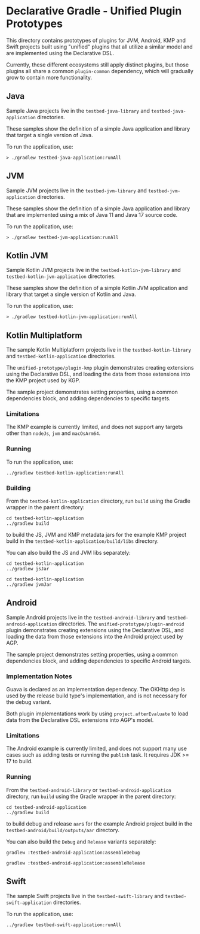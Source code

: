 # Declarative Gradle - Unified Plugin Prototypes

This directory contains prototypes of plugins for JVM, Android, KMP and Swift projects built using "unified" plugins that all utilize a similar model and are implemented using the Declarative DSL.

Currently, these different ecosystems still apply distinct plugins, but those plugins all share a common `plugin-common` dependency, which will gradually grow to contain more functionality.

## Java

Sample Java projects live in the `testbed-java-library` and `testbed-java-application` directories.

These samples show the definition of a simple Java application and library that target a single version of Java.

To run the application, use:

```shell
> ./gradlew testbed-java-application:runAll
```

## JVM

Sample JVM projects live in the `testbed-jvm-library` and `testbed-jvm-application` directories.

These samples show the definition of a simple Java application and library that are implemented using a mix of Java 11 and Java 17 source code.

To run the application, use:

```shell
> ./gradlew testbed-jvm-application:runAll
```

## Kotlin JVM

Sample Kotlin JVM projects live in the `testbed-kotlin-jvm-library` and `testbed-kotlin-jvm-application` directories.

These samples show the definition of a simple Kotlin JVM application and library that target a single version of Kotlin and Java.

To run the application, use:

```shell
> ./gradlew testbed-kotlin-jvm-application:runAll
```

## Kotlin Multiplatform

The sample Kotlin Multiplatform projects live in the `testbed-kotlin-library` and `testbed-kotlin-application` directories.

The `unified-prototype/plugin-kmp` plugin demonstrates creating extensions using the Declarative DSL, and loading the data from those extensions into the KMP project used by KGP.

The sample project demonstrates setting properties, using a common dependencies block, and adding dependencies to specific targets.

### Limitations

The KMP example is currently limited, and does not support any targets other than `nodeJs`, `jvm` and `macOsArm64`.

### Running

To run the application, use:

```shell
../gradlew testbed-kotlin-application:runAll
```

### Building

From the `testbed-kotlin-application` directory, run `build` using the Gradle wrapper in the parent directory:

```shell
cd testbed-kotlin-application
../gradlew build
```

to build the JS, JVM and KMP metadata jars for the example KMP project build in the `testbed-kotlin-application/build/libs` directory.

You can also build the JS and JVM libs separately:

```shell 
cd testbed-kotlin-application
../gradlew jsJar
```

```shell 
cd testbed-kotlin-application
../gradlew jvmJar
```

## Android

Sample Android projects live in the `testbed-android-library` and `testbed-android-application` directories.
The `unified-prototype/plugin-android` plugin demonstrates creating extensions using the Declarative DSL, and loading the data from those extensions into the Android project used by AGP.

The sample project demonstrates setting properties, using a common dependencies block, and adding dependencies to specific Android targets.

### Implementation Notes

Guava is declared as an implementation dependency.
The OKHttp dep is used by the release build type's implementation, and is not necessary for the debug variant.

Both plugin implementations work by using `project.afterEvaluate` to load data from the Declarative DSL extensions into AGP's model.

### Limitations

The Android example is currently limited, and does not support many use cases such as adding tests or running the `publish` task.
It requires JDK >= 17 to build.

### Running 
From the `testbed-android-library` or `testbed-android-application` directory, run `build` using the Gradle wrapper in the parent directory:

```shell
cd testbed-android-application
../gradlew build
```

to build debug and release `aar`s for the example Android project build in the `testbed-android/build/outputs/aar` directory.

You can also build the `Debug` and `Release` variants separately:

```shell 
gradlew :testbed-android-application:assembleDebug
```

```shell 
gradlew :testbed-android-application:assembleRelease
```

## Swift

The sample Swift projects live in the `testbed-swift-library` and `testbed-swift-application` directories.

To run the application, use:

```shell
../gradlew testbed-swift-application:runAll
```

